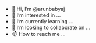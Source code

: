 - 👋 Hi, I’m @arunbabyaj
- 👀 I’m interested in ...
- 🌱 I’m currently learning ...
- 💞️ I’m looking to collaborate on ...
- 📫 How to reach me ...

<!---
arunbabyaj/arunbabyaj is a ✨ special ✨ repository because its `README.md` (this file) appears on your GitHub profile.
You can click the Preview link to take a look at your changes.
--->
